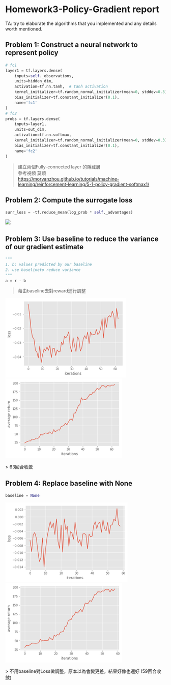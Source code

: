 # Homework3-Policy-Gradient report

TA: try to elaborate the algorithms that you implemented and any details worth mentioned.

## Problem 1: Construct a neural network to represent policy

```python
# fc1
layer1 = tf.layers.dense(
    inputs=self._observations,
    units=hidden_dim,
    activation=tf.nn.tanh,  # tanh activation
    kernel_initializer=tf.random_normal_initializer(mean=0, stddev=0.3),
    bias_initializer=tf.constant_initializer(0.1),
    name='fc1'
)
# fc2
probs = tf.layers.dense(
    inputs=layer1,
    units=out_dim,
    activation=tf.nn.softmax,
    kernel_initializer=tf.random_normal_initializer(mean=0, stddev=0.3),
    bias_initializer=tf.constant_initializer(0.1),
    name='fc2'
)        
```

> 建立兩個Fully-connected layer 的隱藏層<br>
> 參考視頻 莫煩<br>
> https://morvanzhou.github.io/tutorials/machine-learning/reinforcement-learning/5-1-policy-gradient-softmax1/

## Problem 2: Compute the surrogate loss
```python
surr_loss = -tf.reduce_mean(log_prob * self._advantages)
```
<p align="left"><img src="https://morvanzhou.github.io/static/results/reinforcement-learning/5-1-1.png" height="200"/></p>

## Problem 3: Use baseline to reduce the variance of our gradient estimate
```python
"""
1. b: values predicted by our baseline
2. use baselineto reduce variance
"""
a = r - b
```
> 藉由baseline去對reward進行調整
<p align="left"><img src="image/p3-1.png" height="250"/><img src="image/p3-2.png" height="250"/></p>
> 63回合收斂

## Problem 4: Replace baseline with None
```python
baseline = None
```
<p align="left"><img src="image/p4-1.png" height="250"/><img src="image/p4-2.png" height="250"/></p>
> 不用baseline對Loss做調整，原本以為會變更差，結果好像也還好 (59回合收斂)
